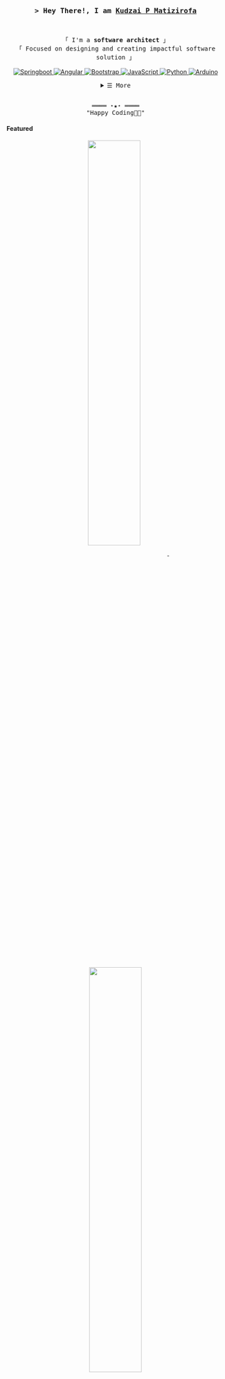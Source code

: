 
<!-- Title -->
<h3 align="center">
        <samp>&gt; Hey There!, I am
                <b><a target="_blank" href="https://github.com/kudzaiprichard/">Kudzai P Matizirofa</a></b>
        </samp>
</h3>
<br>

<p align="center">
        <!-- Intro -->
        <samp>
                「 I'm a <b>software architect</b> 」
                <br>
                「 Focused on designing and creating impactful software solution 」
                <br>
                <br>
        </samp>
        <!-- Technologies -->
        <!-- Springboot -->
        <a href="https://github.com/kudzaiprichard?tab=repositories" target="_blank"><img alt="Springboot"
                        src="https://img.shields.io/badge/-Springboot-00979D?style=flat-square&logo=springboot&logoColor=white">
        </a>
        <!-- Angular -->
        <a href="https://github.com/kudzaiprichard?tab=repositories" target="_blank"><img alt="Angular"
                        src="https://img.shields.io/badge/-Angular-10172a?style=flat-square&logo=Angular&logoColor=37bcf8">
        </a>
        <!-- Bootstrap -->
        <a href="https://github.com/kudzaiprichard?tab=repositories" target="_blank"><img alt="Bootstrap"
                        src="https://img.shields.io/badge/-Bootstrap-white?style=flat-square&logo=Bootstrap&logoColor=black">
        </a>
        <!-- JavaScript -->
        <a href="https://github.com/kudzaiprichard?tab=repositories" target="_blank"><img alt="JavaScript"
                        src="https://img.shields.io/badge/-JavaScript-white?style=flat-square&logo=JavaScript&logoColor=black">
        </a>
        <!-- Python -->
        <a href="https://github.com/kudzaiprichard?tab=repositories" target="_blank"><img alt="Python"
                        src="https://img.shields.io/badge/-Python-10172a?style=flat-square&logo=Python&logoColor=37bcf8">
        </a>
        <!-- Tensorflow -->
        <a href="https://github.com/kudzaiprichard?tab=repositories" target="_blank"><img alt="Arduino"
                        src="https://img.shields.io/badge/-Tensorflow-00979D?style=flat-square&logo=Tensorflow&logoColor=white">
        </a>
</p>

<!-- Details Section -->
<details align="center">
    <summary> <samp>&#9776; More</samp></summary>
    <p align="center">
        <br>
        <!-- Activity Widget -->
        <img alt="Kudzai Matizirofa's GitHub Stats"
                src="https://github-readme-stats.vercel.app/api?username=kudzaiprichard&show_icons=true&theme=radical" />
        <br>
        <!-- Social Links -->
        <p>Find me on</p>
        <!-- Linkedin -->
        <a href="https://www.linkedin.com/in/kudzai-prichard/" target="_blank"><img alt="Linkedin"
                src="https://img.shields.io/badge/-Linkedin-0A66C2?style=flat-square&logo=Linkedin&logoColor=white">
        </a>
        <!-- Mail -->
        <a href="mailto:connect.kudzaiprichard@gmail.com" target="_blank"><img alt="Mail"
                src="https://img.shields.io/badge/-G Mail-EA4335?style=flat-square&logo=Gmail&logoColor=white">
        </a>
    </p>
</details>
<br>

<!-- Footer -->
<samp>
    <p align="center">
        ════ ⋆★⋆ ════
        <br>
        "Happy Coding👨‍💻"
    </p>
</samp>

<!-- Featured Repositories -->
#### Featured

<p align="center">
    <a href="https://github.com/kudzaiprichard/spring-realestate-api">
        <img width='49%' align="center"src="https://github-readme-stats.vercel.app/api/pin/?username=kudzaiprichard&repo=spring-realestate-api&border_color=02D892&bg_color=0D1117&title_color=C9D1D9&text_color=8B949E&icon_color=02D892" />
    </a>
    <span>&nbsp;</span>
    <a href="https://github.com/kudzaiprichard/british-airways-virtual-internship">
        <img width='49%' align="center"src="https://github-readme-stats.vercel.app/api/pin/?username=kudzaiprichard&repo=british-airways-virtual-internship&border_color=02D892&bg_color=0D1117&title_color=C9D1D9&text_color=8B949E&icon_color=02D892" />
    </a>
</p>

<p align="center">
    <a href="https://github.com/kudzaiprichard/ubot-mt4">
        <img width='49%' align="center"src="https://github-readme-stats.vercel.app/api/pin/?username=kudzaiprichard&repo=ubot-mt4&border_color=02D892&bg_color=0D1117&title_color=C9D1D9&text_color=8B949E&icon_color=02D892" />
    </a>
    <span>&nbsp;</span>
    <a href="https://github.com/kudzaiprichard/spring-ecommerce-api">
        <img width='49%' align="center"src="https://github-readme-stats.vercel.app/api/pin/?username=kudzaiprichard&repo=spring-ecommerce-api&border_color=02D892&bg_color=0D1117&title_color=C9D1D9&text_color=8B949E&icon_color=02D892" />
    </a>
</p>
